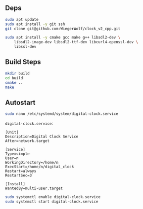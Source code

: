 ## Deps

```bash
sudo apt update
sudo apt install -y git ssh
git clone git@github.com:WiegerWolf/clock_v2_cpp.git
```

```bash
sudo apt install -y cmake gcc make g++ libsdl2-dev \
    libsdl2-image-dev libsdl2-ttf-dev libcurl4-openssl-dev \
    libssl-dev
```

## Build Steps

```bash
mkdir build
cd build
cmake .. 
make
```

## Autostart

```bash
sudo nano /etc/systemd/system/digital-clock.service
```

`digital-clock.service`:

```
[Unit]
Description=Digital Clock Service
After=network.target

[Service]
Type=simple
User=n
WorkingDirectory=/home/n
ExecStart=/home/n/digital_clock
Restart=always
RestartSec=3

[Install]
WantedBy=multi-user.target
```

```bash
sudo systemctl enable digital-clock.service
sudo systemctl start digital-clock.service
```